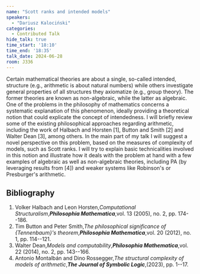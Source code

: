 ```yaml
---
name: "Scott ranks and intended models"
speakers:
  - "Dariusz Kalociński"
categories:
  - Contributed Talk
hide_talk: true
time_start: '18:10'
time_end: '18:35'
talk_date: 2024-06-28
room: J336
---
```






Certain mathematical theories are about a single, so-called intended, structure (e.g., arithmetic is about natural numbers) while others investigate general properties of all structures they axiomatize (e.g., group theory). The former theories are known as non-algebraic, while the latter as algebraic. One of the problems in the philosophy of mathematics concerns a systematic explanation of this phenomenon, ideally providing a theoretical notion that could explicate the concept of intendedness. I will briefly review some of the existing philosophical approaches regarding arithmetic, including the work of Halbach and Horsten [1], Button and Smith [2] and Walter Dean [3], among others. In the main part of my talk I will suggest a novel perspective on this problem, based on the measures of complexity of models, such as Scott ranks. I will try to explain basic technicalities involved in this notion and illustrate how it deals with the problem at hand with a few examples of algebraic as well as non-algebraic theories, including PA (by leveraging results from [4]) and weaker systems like Robinson's or Presburger's arithmetic.

## Bibliography









1. Volker Halbach and Leon Horsten,_Computational Structuralism_,**_Philosophia Mathematica_**,vol. 13 (2005), no. 2, pp. 174--186.
2. Tim Button and Peter Smith,_The philosophical significance of {Tennenbaum}'s theorem_,**_Philosophia Mathematica_**,vol. 20 (2012), no. 1, pp. 114--121.
3. Walter Dean,_Models and computability_,**_Philosophia Mathematica_**,vol. 22 (2014), no. 2, pp. 143--166.
4. Antonio Montalbán and Dino Rossegger,_The structural complexity of models of arithmetic_,**_The Journal of Symbolic Logic_**,(2023), pp. 1--17.






